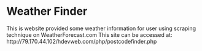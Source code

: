<h1>Weather Finder</h1>
This is website provided some weather information for user using scraping technique on WeatherForecast.com
This site can be accessed at: http://79.170.44.102/hdevweb.com/php/postcodefinder.php

